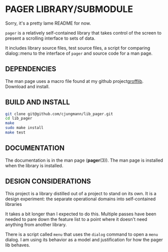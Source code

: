 # PAGER LIBRARY/SUBMODULE

Sorry, it's a pretty lame README for now.

`pager` is a relatively self-contained library that takes control
of the screen to present a scrolling interface to sets of data.

It includes library source files, test source files, a script for
comparing dialog::menu to the interface of `pager` and source code
for a man page.

## DEPENDENCIES

The man page uses a macro file found at
my github project[grofflib](https://www.github.com/cjungmann/grofflib.git).
Download and install.

## BUILD AND INSTALL

~~~sh
git clone git@github.com/cjungmann/lib_pager.git
cd lib_pager
make
sudo make install
make test
~~~

## DOCUMENTATION

The documentation is in the man page (__pager__(3)).  The man page is
installed when the library is installed.

## DESIGN CONSIDERATIONS

This project is a library distilled out of a project to stand
on its own.  It is a design experiment: the separate operational
domains into self-contained libraries

It takes a bit longer than I expected to do this.  Multiple passes
have been needed to pare down the feature list to a point where it
doesn't need anything from another library.

There is a script called `menu` that uses the `dialog` command to
open a `menu` dialog.  I am using its behavior as a model and
justification for how the pager lib behaves.

